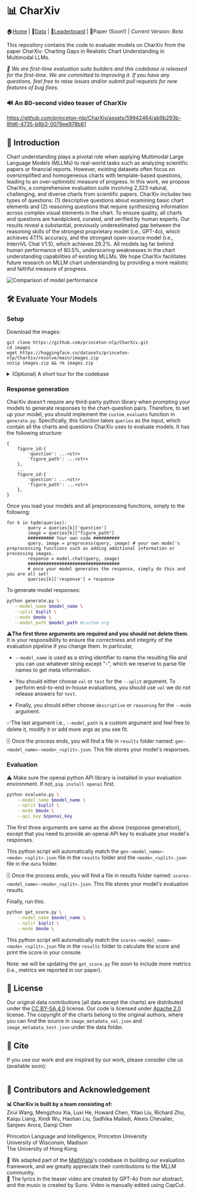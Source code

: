 # 📊 CharXiv
🏠[Home](https://charxiv.github.io/) | 🤗[Data](https://huggingface.co/datasets/princeton-nlp/CharXiv) | 🥇[Leaderboard](https://charxiv.github.io/#leaderboard) | 📄Paper (Soon!) | *Current Version: Beta*

This repository contains the code to evaluate models on CharXiv from the paper CharXiv: Charting Gaps in Realistic Chart Understanding in Multimodal LLMs.

*🤗 We are first-time evaluation suite builders and this codebase is released for the first-time. We are committed to improving it. If you have any questions, feel free to raise issues and/or submit pull requests for new features of bug fixes.*

### 🔊 An 80-second video teaser of CharXiv

https://github.com/princeton-nlp/CharXiv/assets/59942464/ab9b293b-8fd6-4735-b8b3-0079ee978b61

## 👋 Introduction
Chart understanding plays a pivotal role when applying Multimodal Large Language Models (MLLMs) to real-world tasks such as analyzing scientific papers or financial reports. However, existing datasets often focus on oversimplified and homogeneous charts with template-based questions, leading to an over-optimistic measure of progress. In this work, we propose CharXiv, a comprehensive evaluation suite involving 2,323 natural, challenging, and diverse charts from scientific papers. CharXiv includes two types of questions: (1) descriptive questions about examining basic chart elements and (2) reasoning questions that require synthesizing information across complex visual elements in the chart. To ensure quality, all charts and questions are handpicked, curated, and verified by human experts. Our results reveal a substantial, previously underestimated gap between the reasoning skills of the strongest proprietary model (i.e., GPT-4o), which achieves 47.1% accuracy, and the strongest open-source model (i.e., InternVL Chat V1.5), which achieves 29.2%. All models lag far behind human performance of 80.5%, underscoring weaknesses in the chart understanding capabilities of existing MLLMs. We hope CharXiv facilitates future research on MLLM chart understanding by providing a more realistic and faithful measure of progress.

![Comparison of model performance](https://charxiv.github.io/static/images/comparison.png)

## 🛠️ Evaluate Your Models
### Setup
Download the images:
```
git clone https://github.com/princeton-nlp/CharXiv.git
cd images
wget https://huggingface.co/datasets/princeton-nlp/CharXiv/resolve/main/images.zip
unzip images.zip && rm images.zip
```

<details>
<summary>  (Optional) A short tour for the codebase </summary>

```
.
├── data/
│   ├── descriptive_test.json
│   ├── descriptive_val.json
│   ├── image_metadata_test.json
│   ├── image_metadata_val.json
│   ├── reasoning_test.json
│   ├── reasoning_val.json
│   └── README.md
├── images/
│   ├── 0.jpg
│   ├── ...
│   ├── 2399.jpg
│   └── README.md
├── results/
│   └── README.md
├── constants.py
├── descriptive_utils.py
├── reasoning_utils.py
├── evaluate.py
├── generate.py
├── get_score.py
├── run.sh
└── README.md
```
`data` folder contains all QAs and metadata for images, descriptive questions, and reasoning questions. Answers for the test split are intentionally made to `null` to prevent testing data from leaking into the public.

`images` folder contains all images where their identifiers range from 0 to 2399. Note that there are only 2333 images in total and the numberings are **not** consecutive.

`results` folder contains all response generation and scoring results.

`constants.py` stores all the prompts and mappings from question ids to actual questions.

`descriptive_utils.py` contains all code to build queries for response generation and grading, as well as saving all artifacts for descriptive questions.

`reasoning_utils.py` contains all code to build queries for response generation and grading, as well as saving all artifacts for reasoning questions.

`evaluate.py` is the main function to evaluate model responses against the answer with gpt API calls.

`generate.py` is the main function to loop QAs for model to generate responses.

`get_score.py` is the main function to print the reasoning and descriptive question scores.

</details>

### Response generation
CharXiv doesn't require any third-party python library when prompting your models to generate responses to the chart-question pairs. Therefore, to set up your model, you should implement the `custom_evaluate` function in `generate.py`. Specifically, this function takes `queries` as the input, which contain all the charts and questions CharXiv uses to evaluate models. It has the following structure:
```
{
    figure_id:{
        'question': ...<str>
        'figure_path': ...<str>
    },
    ...
    figure_id:{
        'question': ...<str>
        'figure_path': ...<str>
    },
}
```
Once you load your models and all preprocessing functions, simply to the following:
```
for k in tqdm(queries):
        query = queries[k]['question']
        image = queries[k]["figure_path"]
        ########## Your own code ##########
        query, image = preprocess(query, image) # your own model's preprocessing functions such as adding additional information or processing images.
        response = model.chat(query, image)
        ###################################
        # once your model generates the response, simply do this and you are all set!
        queries[k]['response'] = response
```

To generate model responses:
```bash
python generate.py \
   --model_name $model_name \
   --split $split \
   --mode $mode \
   --model_path $model_path #custom arg
```
⚠️**The first three arguments are required and you should not delete them**. It is your responsibility to ensure the correctness and integrity of the evaluation pipeline if you change them. In particular,

* `--model_name` is used as a string identifier to name the resulting file and you can use whatever string except "-", which we reserve to parse file names to get meta information.

* You should either choose `val` or `test` for the `--split` argument. To perform end-to-end in-house evaluations, you should use `val` we do not release answers for `test`.

* Finally, you should either choose `descriptive` or `reasoning` for the `--mode` argument.

✅The last argument i.e., `--model_path` is a custom argument and feel free to delete it, modify it or add more args as you see fit.

🗄️ Once the process ends, you will find a file in `results` folder named:
`gen-<model_name>-<mode>_<split>.json`. This file stores your model's responses.

### Evaluation

⚠️ Make sure the openai python API library is installed in your evaluation environment. If not, `pip install openai` first.

```bash
python evaluate.py \
    --model_name $model_name \
    --split $split \
    --mode $mode \
    --api_key $openai_key
```

The first three arguments are same as the above (response generation), except that you need to provide an openai API key to evaluate your model's responses.

This python script will automatically match the `gen-<model_name>-<mode>_<split>.json` file in the `results` folder and the `<mode>_<split>.json` file in the `data` folder.

🗄️ Once the process ends, you will find a file in results folder named: `scores-<model_name>-<mode>_<split>.json`. This file stores your model's evaluation results.

Finally, run this:
```bash
python get_score.py \
    --model_name $model_name \
    --split $split \
    --mode $mode \
```
This python script will automatically match the `scores-<model_name>-<mode>_<split>.json` file in the `results` folder to calculate the score and print the score in your console.

Note: we will be updating the `get_score.py` file soon to include more metrics (i.e., metrics we reported in our paper).

## 📜 License
Our original data contributions (all data except the charts) are distributed under the [CC BY-SA 4.0](data/LICENSE) license. Our code is licensed under [Apache 2.0](LICENSE) license. The copyright of the charts belong to the original authors, where you can find the source in `image_metadata_val.json` and `image_metadata_test.json` under the data folder.


## 🥺 Cite
If you use our work and are inspired by our work, please consider cite us (available soon):
```
```
## 🙌 Contributors and Acknowledgement
**📊 CharXiv is built by a team consisting of:**  
Zirui Wang, Mengzhou Xia, Luxi He, Howard Chen, Yitao Liu, Richard Zhu, Kaiqu Liang, Xindi Wu, Haotian Liu, Sadhika Malladi, Alexis Chevalier, Sanjeev Arora, Danqi Chen

Princeton Language and Intelligence, Princeton University  
University of Wisconsin, Madison  
The University of Hong Kong.

🤗 We adapted part of the [MathVista](https://github.com/lupantech/MathVista)'s codebase in building our evaluation framework, and we greatly appreciate their contributions to the MLLM community.  
🤗 The lyrics in the teaser video are created by GPT-4o from our abstract, and the music is created by Suno. Video is manually edited using CapCut.
